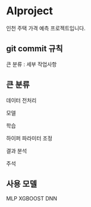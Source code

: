 # AIproject
인천 주택 가격 예측 프로젝트입니다. 

## git commit 규칙

큰 분류 : 세부 작업사항

## 큰 분류
데이터 전처리

모델

학습

하이퍼 파라미터 조정

결과 분석

주석

## 사용 모델
MLP
XGBOOST
DNN



